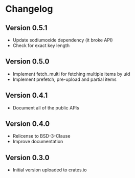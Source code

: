 # Changelog

## Version 0.5.1
* Update sodiumoxide dependency (it broke API)
* Check for exact key length

## Version 0.5.0
* Implement fetch_multi for fetching multiple items by uid
* Implement prefetch, pre-upload and partial items

## Version 0.4.1
* Document all of the public APIs

## Version 0.4.0
* Relicense to BSD-3-Clause
* Improve documentation

## Version 0.3.0
* Initial version uploaded to crates.io
